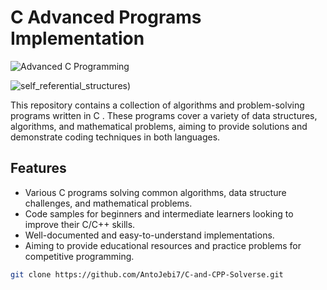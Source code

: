 # C Advanced Programs Implementation
![Advanced C Programming](https://bbb-main.blr1.digitaloceanspaces.com/uploads/course/advanced-c-programming-1720530803432.jpeg)

![self_referential_structures](https://media.geeksforgeeks.org/wp-content/cdn-uploads/Self-Referential-Structures.png))


This repository contains a collection of algorithms and problem-solving programs written in C . These programs cover a variety of data structures, algorithms, and mathematical problems, aiming to provide solutions and demonstrate coding techniques in both languages.

## Features
- Various C programs solving common algorithms, data structure challenges, and mathematical problems.
- Code samples for beginners and intermediate learners looking to improve their C/C++ skills.
- Well-documented and easy-to-understand implementations.
- Aiming to provide educational resources and practice problems for competitive programming.


```bash
git clone https://github.com/AntoJebi7/C-and-CPP-Solverse.git
